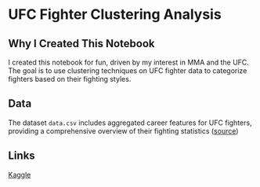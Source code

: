 # UFC Fighter Clustering Analysis

## Why I Created This Notebook

I created this notebook for fun, driven by my interest in MMA and the UFC. The goal is to use clustering techniques on UFC fighter data to categorize fighters based on their fighting styles.

## Data
The dataset `data.csv` includes aggregated career features for UFC fighters, providing a comprehensive overview of their fighting statistics ([source](https://www.kaggle.com/datasets/rajeevw/ufcdata))

## Links
[Kaggle](https://www.kaggle.com/code/konrads098/clustering-ufc-fighter-style)
